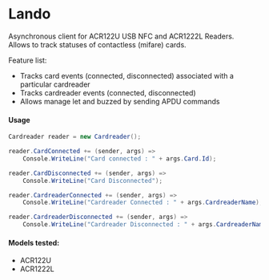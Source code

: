 # Lando
Asynchronous client for ACR122U USB NFC and ACR1222L Readers.<br>
Allows to track statuses of contactless (mifare) cards.

Feature list:

 * Tracks card events (connected, disconnected) associated with a particular cardreader
 * Tracks cardreader events (connected, disconnected)
 * Allows manage let and buzzed by sending APDU commands


#### Usage

```c#
Cardreader reader = new Cardreader();

reader.CardConnected += (sender, args) =>
	Console.WriteLine("Card connected : " + args.Card.Id);

reader.CardDisconnected += (sender, args) =>
	Console.WriteLine("Card Disconnected");

reader.CardreaderConnected += (sender, args) =>
    Console.WriteLine("Cardreader Connected : " + args.CardreaderName);

reader.CardreaderDisconnected += (sender, args) =>
	Console.WriteLine("Cardreader Disconnected : " + args.CardreaderName);
```

#### Models tested:
 * ACR122U
 * ACR1222L